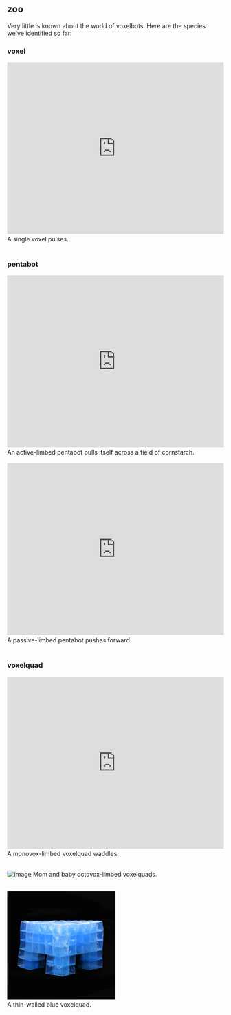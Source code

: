 ## zoo

Very little is known about the world of voxelbots. 
Here are the species we've identified so far:
<br>

### **voxel**

<iframe width="100%" height="400" src="https://www.youtube.com/embed/hn2TpRjVPEo" frameborder="0" allowfullscreen></iframe>
A single voxel pulses.
<br><br>

### **pentabot**

<iframe width="100%" height="400" src="https://www.youtube.com/embed/dPnddnVM7MM" frameborder="0" allowfullscreen></iframe>
An active-limbed pentabot pulls itself across a field of cornstarch.
<br><br>

<iframe width="100%" height="400" src="https://www.youtube.com/embed/aSRVgQPOu6A" frameborder="0" allowfullscreen></iframe>
A passive-limbed pentabot pushes forward.
<br><br>

### **voxelquad**

<iframe width="100%" height="400" src="https://www.youtube.com/embed/QrOS-tLmpuQ" frameborder="0" allowfullscreen></iframe>
A monovox-limbed voxelquad waddles.
<br><br>

![image](img/mom_and_baby_quads.jpg)
Mom and baby octovox-limbed voxelquads.
<br><br>

<img src="img/thin_quad_rss.jpg" width="50%">
<br>
A thin-walled blue voxelquad.
<br>
